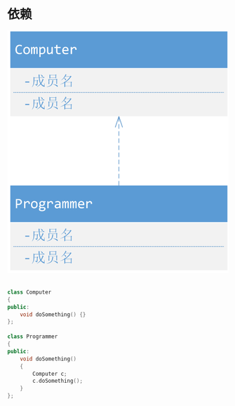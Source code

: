 # 依赖

![依赖](image/依赖.png)

``` cpp

class Computer
{
public:
    void doSomething() {}
};

class Programmer
{
public:
    void doSomething()
    {
        Computer c;
        c.doSomething();
    }
};

```
